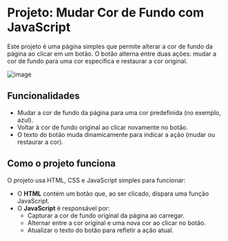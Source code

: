 # Projeto: Mudar Cor de Fundo com JavaScript

Este projeto é uma página simples que permite alterar a cor de fundo da página ao clicar em um botão. O botão alterna entre duas ações: mudar a cor de fundo para uma cor específica e restaurar a cor original.

![image](https://github.com/user-attachments/assets/24233b07-b4e0-44e6-baf3-01d718c5271b)

## Funcionalidades

- Mudar a cor de fundo da página para uma cor predefinida (no exemplo, azul).
- Voltar à cor de fundo original ao clicar novamente no botão.
- O texto do botão muda dinamicamente para indicar a ação (mudar ou restaurar a cor).

## Como o projeto funciona

O projeto usa HTML, CSS e JavaScript simples para funcionar:

- O **HTML** contém um botão que, ao ser clicado, dispara uma função JavaScript.
- O **JavaScript** é responsável por:
  - Capturar a cor de fundo original da página ao carregar.
  - Alternar entre a cor original e uma nova cor ao clicar no botão.
  - Atualizar o texto do botão para refletir a ação atual.
